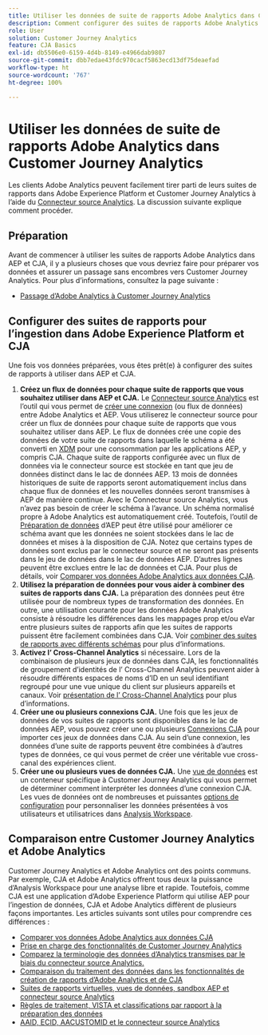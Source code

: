 ```yaml
---
title: Utiliser les données de suite de rapports Adobe Analytics dans Customer Journey Analytics
description: Comment configurer des suites de rapports Adobe Analytics pour l’ingestion dans AEP et CJA
role: User
solution: Customer Journey Analytics
feature: CJA Basics
exl-id: db5506e0-6159-4d4b-8149-e4966dab9807
source-git-commit: dbb7edae43fdc970cacf5863ecd13df75deaefad
workflow-type: ht
source-wordcount: '767'
ht-degree: 100%

---
```


# Utiliser les données de suite de rapports Adobe Analytics dans Customer Journey Analytics

Les clients Adobe Analytics peuvent facilement tirer parti de leurs suites de rapports dans Adobe Experience Platform et Customer Journey Analytics à l’aide du [Connecteur source Analytics](https://experienceleague.adobe.com/docs/experience-platform/sources/connectors/adobe-applications/analytics.html?lang=fr). La discussion suivante explique comment procéder.

## Préparation

Avant de commencer à utiliser les suites de rapports Adobe Analytics dans AEP et CJA, il y a plusieurs choses que vous devriez faire pour préparer vos données et assurer un passage sans encombres vers Customer Journey Analytics. Pour plus d’informations, consultez la page suivante :

* [Passage d’Adobe Analytics à Customer Journey Analytics](/help/getting-started/aa-to-cja.md)

## Configurer des suites de rapports pour l’ingestion dans Adobe Experience Platform et CJA

Une fois vos données préparées, vous êtes prêt(e) à configurer des suites de rapports à utiliser dans AEP et CJA.

1. **Créez un flux de données pour chaque suite de rapports que vous souhaitez utiliser dans AEP et CJA.** Le [Connecteur source Analytics](https://experienceleague.adobe.com/docs/experience-platform/sources/connectors/adobe-applications/analytics.html?lang=fr) est l’outil qui vous permet de [créer une connexion](/help/connections/create-connection.md) (ou flux de données) entre Adobe Analytics et AEP. Vous utiliserez le connecteur source pour créer un flux de données pour chaque suite de rapports que vous souhaitez utiliser dans AEP. Le flux de données crée une copie des données de votre suite de rapports dans laquelle le schéma a été converti en [XDM](https://experienceleague.adobe.com/docs/platform-learn/tutorials/schemas/schemas-and-experience-data-model.html?lang=fr) pour une consommation par les applications AEP, y compris CJA. Chaque suite de rapports configurée avec un flux de données via le connecteur source est stockée en tant que jeu de données distinct dans le lac de données AEP. 13 mois de données historiques de suite de rapports seront automatiquement inclus dans chaque flux de données et les nouvelles données seront transmises à AEP de manière continue. Avec le Connecteur source Analytics, vous n’avez pas besoin de créer le schéma à l’avance. Un schéma normalisé propre à Adobe Analytics est automatiquement créé. Toutefois, l’outil de [Préparation de données](https://experienceleague.adobe.com/docs/experience-platform/data-prep/home.html?lang=fr) d’AEP peut être utilisé pour améliorer ce schéma avant que les données ne soient stockées dans le lac de données et mises à la disposition de CJA. Notez que certains types de données sont exclus par le connecteur source et ne seront pas présents dans le jeu de données dans le lac de données AEP. D’autres lignes peuvent être exclues entre le lac de données et CJA. Pour plus de détails, voir [Comparer vos données Adobe Analytics aux données CJA](/help/troubleshooting/compare.md).
1. **Utilisez la préparation de données pour vous aider à combiner des suites de rapports dans CJA.** La préparation des données peut être utilisée pour de nombreux types de transformation des données. En outre, une utilisation courante pour les données Adobe Analytics consiste à résoudre les différences dans les mappages prop et/ou eVar entre plusieurs suites de rapports afin que les suites de rapports puissent être facilement combinées dans CJA. Voir [combiner des suites de rapports avec différents schémas](/help/use-cases/aa-data/combine-report-suites.md) pour plus d’informations.
1. **Activez l’ Cross-Channel Analytics** si nécessaire. Lors de la combinaison de plusieurs jeux de données dans CJA, les fonctionnalités de groupement d’identités de l’ Cross-Channel Analytics peuvent aider à résoudre différents espaces de noms d’ID en un seul identifiant regroupé pour une vue unique du client sur plusieurs appareils et canaux. Voir [présentation de l’ Cross-Channel Analytics](/help/connections/cca/overview.md) pour plus d’informations.
1. **Créer une ou plusieurs connexions CJA.** Une fois que les jeux de données de vos suites de rapports sont disponibles dans le lac de données AEP, vous pouvez créer une ou plusieurs [Connexions CJA](/help/connections/overview.md) pour importer ces jeux de données dans CJA. Au sein d’une connexion, les données d’une suite de rapports peuvent être combinées à d’autres types de données, ce qui vous permet de créer une véritable vue cross-canal des expériences client.
1. **Créer une ou plusieurs vues de données CJA.** Une [vue de données](/help/data-views/data-views.md) est un conteneur spécifique à Customer Journey Analytics qui vous permet de déterminer comment interpréter les données d’une connexion CJA. Les vues de données ont de nombreuses et puissantes [options de configuration](/help/data-views/create-dataview.md) pour personnaliser les données présentées à vos utilisateurs et utilisatrices dans [Analysis Workspace](/help/analysis-workspace/home.md).

## Comparaison entre Customer Journey Analytics et Adobe Analytics

Customer Journey Analytics et Adobe Analytics ont des points communs. Par exemple, CJA et Adobe Analytics offrent tous deux la puissance d’Analysis Workspace pour une analyse libre et rapide. Toutefois, comme CJA est une application d’Adobe Experience Platform qui utilise AEP pour l’ingestion de données, CJA et Adobe Analytics diffèrent de plusieurs façons importantes. Les articles suivants sont utiles pour comprendre ces différences :

* [Comparer vos données Adobe Analytics aux données CJA](/help/troubleshooting/compare.md)
* [Prise en charge des fonctionnalités de Customer Journey Analytics](/help/getting-started/aa-vs-cja/cja-aa.md)
* [Comparez la terminologie des données d’Analytics transmises par le biais du connecteur source Analytics.](/help/getting-started/aa-vs-cja/terminology.md)
* [Comparaison du traitement des données dans les fonctionnalités de création de rapports d’Adobe Analytics et de CJA](/help/getting-started/aa-vs-cja/data-processing-comparisons.md)
* [Suites de rapports virtuelles, vues de données, sandbox AEP et connecteur source Analytics](/help/getting-started/aa-vs-cja/vrs-dataview-sandbox-adc.md)
* [Règles de traitement, VISTA et classifications par rapport à la préparation des données](/help/getting-started/aa-vs-cja/pr-vista-dataprep.md)
* [AAID, ECID, AACUSTOMID et le connecteur source Analytics](/help/getting-started/aa-vs-cja/aaid-ecid-adc.md)

